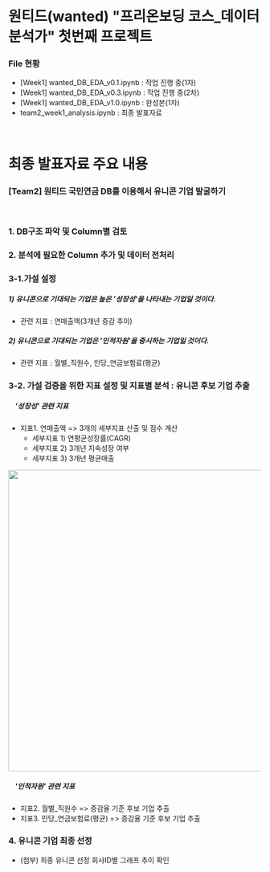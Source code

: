 # 원티드(wanted) "프리온보딩 코스_데이터 분석가" 첫번째 프로젝트

### File 현황

- [Week1] wanted_DB_EDA_v0.1.ipynb : 작업 진행 중(1차)
- [Week1] wanted_DB_EDA_v0.3.ipynb : 작업 진행 중(2차)
- [Week1] wanted_DB_EDA_v1.0.ipynb : 완성본(1차)
- team2_week1_analysis.ipynb : 최종 발표자료

<br/>

# 최종 발표자료 주요 내용

### [Team2] 원티드 국민연금 DB를 이용해서 유니콘 기업 발굴하기

<br/>

### 1. DB구조 파악 및 Column별 검토

### 2. 분석에 필요한 Column 추가 및 데이터 전처리

### 3-1.가설 설정

##### 1) 유니콘으로 기대되는 기업은 높은 '성장성'을 나타내는 기업일 것이다.

- 관련 지표 : 연매출액(3개년 증감 추이)

##### 2) 유니콘으로 기대되는 기업은 '인적자원'을 중시하는 기업일 것이다.

- 관련 지표 : 월별_직원수, 인당_연금보험료(평균)

### 3-2. 가설 검증을 위한 지표 설정 및 지표별 분석 : 유니콘 후보 기업 추출

##### &nbsp;&nbsp;&nbsp; '성장성' 관련 지표

- 지표1. 연매출액 => 3개의 세부지표 산출 및 점수 계산
  - 세부지표 1) 연평균성장률(CAGR)
  - 세부지표 2) 3개년 지속성장 여부
  - 세부지표 3) 3개년 평균매출

<img src="https://user-images.githubusercontent.com/76440511/132988789-4b4c1706-9628-40d4-9d7a-413caa3396d5.png" width="600">

##### &nbsp;&nbsp;&nbsp; '인적자원' 관련 지표

- 지표2. 월별_직원수 => 증감율 기준 후보 기업 추출
- 지표3. 인당_연금보험료(평균) => 증감율 기준 후보 기업 추출

### 4. 유니콘 기업 최종 선정

- (첨부) 최종 유니콘 선정 회사ID별 그래프 추이 확인
